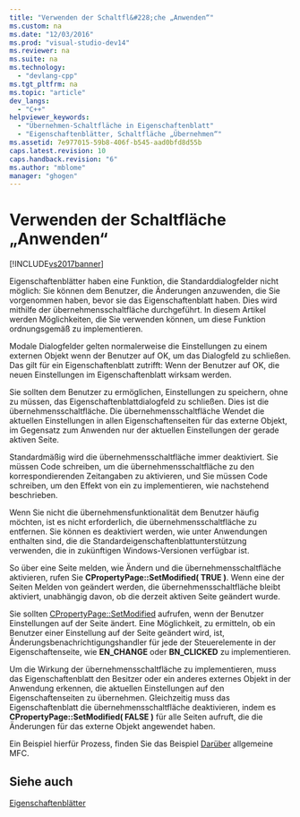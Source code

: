 ```yaml
---
title: "Verwenden der Schaltfl&#228;che „Anwenden“"
ms.custom: na
ms.date: "12/03/2016"
ms.prod: "visual-studio-dev14"
ms.reviewer: na
ms.suite: na
ms.technology: 
  - "devlang-cpp"
ms.tgt_pltfrm: na
ms.topic: "article"
dev_langs: 
  - "C++"
helpviewer_keywords: 
  - "Übernehmen-Schaltfläche in Eigenschaftenblatt"
  - "Eigenschaftenblätter, Schaltfläche „Übernehmen“"
ms.assetid: 7e977015-59b8-406f-b545-aad0bfd8d55b
caps.latest.revision: 10
caps.handback.revision: "6"
ms.author: "mblome"
manager: "ghogen"
---
```

# Verwenden der Schaltfl&#228;che „Anwenden“
[!INCLUDE[vs2017banner](../assembler/inline/includes/vs2017banner.md)]

Eigenschaftenblätter haben eine Funktion, die Standarddialogfelder nicht möglich: Sie können dem Benutzer, die Änderungen anzuwenden, die Sie vorgenommen haben, bevor sie das Eigenschaftenblatt haben.  Dies wird mithilfe der übernehmensschaltfläche durchgeführt.  In diesem Artikel werden Möglichkeiten, die Sie verwenden können, um diese Funktion ordnungsgemäß zu implementieren.  
  
 Modale Dialogfelder gelten normalerweise die Einstellungen zu einem externen Objekt wenn der Benutzer auf OK, um das Dialogfeld zu schließen.  Das gilt für ein Eigenschaftenblatt zutrifft: Wenn der Benutzer auf OK, die neuen Einstellungen im Eigenschaftenblatt wirksam werden.  
  
 Sie sollten dem Benutzer zu ermöglichen, Einstellungen zu speichern, ohne zu müssen, das Eigenschaftenblattdialogfeld zu schließen.  Dies ist die übernehmensschaltfläche.  Die übernehmensschaltfläche Wendet die aktuellen Einstellungen in allen Eigenschaftenseiten für das externe Objekt, im Gegensatz zum Anwenden nur der aktuellen Einstellungen der gerade aktiven Seite.  
  
 Standardmäßig wird die übernehmensschaltfläche immer deaktiviert.  Sie müssen Code schreiben, um die übernehmensschaltfläche zu den korrespondierenden Zeitangaben zu aktivieren, und Sie müssen Code schreiben, um den Effekt von ein zu implementieren, wie nachstehend beschrieben.  
  
 Wenn Sie nicht die übernehmensfunktionalität dem Benutzer häufig möchten, ist es nicht erforderlich, die übernehmensschaltfläche zu entfernen.  Sie können es deaktiviert werden, wie unter Anwendungen enthalten sind, die die Standardeigenschaftenblattunterstützung verwenden, die in zukünftigen Windows\-Versionen verfügbar ist.  
  
 So über eine Seite melden, wie Ändern und die übernehmensschaltfläche aktivieren, rufen Sie **CPropertyPage::SetModified\( TRUE \)**.  Wenn eine der Seiten Melden von geändert werden, die übernehmensschaltfläche bleibt aktiviert, unabhängig davon, ob die derzeit aktiven Seite geändert wurde.  
  
 Sie sollten [CPropertyPage::SetModified](../Topic/CPropertyPage::SetModified.md) aufrufen, wenn der Benutzer Einstellungen auf der Seite ändert.  Eine Möglichkeit, zu ermitteln, ob ein Benutzer einer Einstellung auf der Seite geändert wird, ist, Änderungsbenachrichtigungshandler für jede der Steuerelemente in der Eigenschaftenseite, wie **EN\_CHANGE** oder **BN\_CLICKED** zu implementieren.  
  
 Um die Wirkung der übernehmensschaltfläche zu implementieren, muss das Eigenschaftenblatt den Besitzer oder ein anderes externes Objekt in der Anwendung erkennen, die aktuellen Einstellungen auf den Eigenschaftenseiten zu übernehmen.  Gleichzeitig muss das Eigenschaftenblatt die übernehmensschaltfläche deaktivieren, indem es **CPropertyPage::SetModified\( FALSE \)** für alle Seiten aufruft, die die Änderungen für das externe Objekt angewendet haben.  
  
 Ein Beispiel hierfür Prozess, finden Sie das Beispiel [Darüber](../top/visual-cpp-samples.md) allgemeine MFC.  
  
## Siehe auch  
 [Eigenschaftenblätter](../mfc/property-sheets-mfc.md)